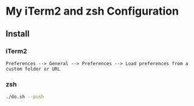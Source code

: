 # My iTerm2 and zsh Configuration

## Install

### iTerm2

```
Preferences --> General --> Preferences --> Load preferences from a custom folder or URL
```

### zsh

```sh
./do.sh --push
```
